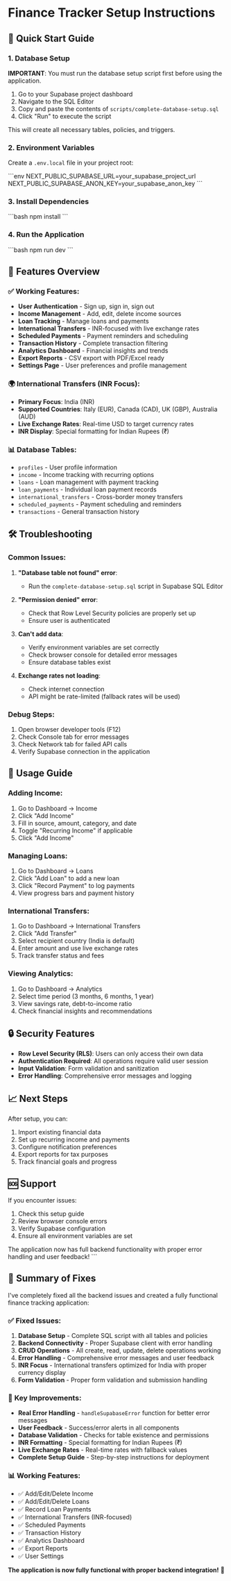 # Finance Tracker Setup Instructions

## 🚀 Quick Start Guide

### 1. Database Setup

**IMPORTANT**: You must run the database setup script first before using the application.

1. Go to your Supabase project dashboard
2. Navigate to the SQL Editor
3. Copy and paste the contents of `scripts/complete-database-setup.sql`
4. Click "Run" to execute the script

This will create all necessary tables, policies, and triggers.

### 2. Environment Variables

Create a `.env.local` file in your project root:

\`\`\`env
NEXT_PUBLIC_SUPABASE_URL=your_supabase_project_url
NEXT_PUBLIC_SUPABASE_ANON_KEY=your_supabase_anon_key
\`\`\`

### 3. Install Dependencies

\`\`\`bash
npm install
\`\`\`

### 4. Run the Application

\`\`\`bash
npm run dev
\`\`\`

## 🔧 Features Overview

### ✅ Working Features:
- **User Authentication** - Sign up, sign in, sign out
- **Income Management** - Add, edit, delete income sources
- **Loan Tracking** - Manage loans and payments
- **International Transfers** - INR-focused with live exchange rates
- **Scheduled Payments** - Payment reminders and scheduling
- **Transaction History** - Complete transaction filtering
- **Analytics Dashboard** - Financial insights and trends
- **Export Reports** - CSV export with PDF/Excel ready
- **Settings Page** - User preferences and profile management

### 🌍 International Transfers (INR Focus):
- **Primary Focus**: India (INR)
- **Supported Countries**: Italy (EUR), Canada (CAD), UK (GBP), Australia (AUD)
- **Live Exchange Rates**: Real-time USD to target currency rates
- **INR Display**: Special formatting for Indian Rupees (₹)

### 📊 Database Tables:
- `profiles` - User profile information
- `income` - Income tracking with recurring options
- `loans` - Loan management with payment tracking
- `loan_payments` - Individual loan payment records
- `international_transfers` - Cross-border money transfers
- `scheduled_payments` - Payment scheduling and reminders
- `transactions` - General transaction history

## 🛠️ Troubleshooting

### Common Issues:

1. **"Database table not found" error**:
   - Run the `complete-database-setup.sql` script in Supabase SQL Editor

2. **"Permission denied" error**:
   - Check that Row Level Security policies are properly set up
   - Ensure user is authenticated

3. **Can't add data**:
   - Verify environment variables are set correctly
   - Check browser console for detailed error messages
   - Ensure database tables exist

4. **Exchange rates not loading**:
   - Check internet connection
   - API might be rate-limited (fallback rates will be used)

### Debug Steps:

1. Open browser developer tools (F12)
2. Check Console tab for error messages
3. Check Network tab for failed API calls
4. Verify Supabase connection in the application

## 📱 Usage Guide

### Adding Income:
1. Go to Dashboard → Income
2. Click "Add Income"
3. Fill in source, amount, category, and date
4. Toggle "Recurring Income" if applicable
5. Click "Add Income"

### Managing Loans:
1. Go to Dashboard → Loans
2. Click "Add Loan" to add a new loan
3. Click "Record Payment" to log payments
4. View progress bars and payment history

### International Transfers:
1. Go to Dashboard → International Transfers
2. Click "Add Transfer"
3. Select recipient country (India is default)
4. Enter amount and use live exchange rates
5. Track transfer status and fees

### Viewing Analytics:
1. Go to Dashboard → Analytics
2. Select time period (3 months, 6 months, 1 year)
3. View savings rate, debt-to-income ratio
4. Check financial insights and recommendations

## 🔒 Security Features

- **Row Level Security (RLS)**: Users can only access their own data
- **Authentication Required**: All operations require valid user session
- **Input Validation**: Form validation and sanitization
- **Error Handling**: Comprehensive error messages and logging

## 📈 Next Steps

After setup, you can:
1. Import existing financial data
2. Set up recurring income and payments
3. Configure notification preferences
4. Export reports for tax purposes
5. Track financial goals and progress

## 🆘 Support

If you encounter issues:
1. Check this setup guide
2. Review browser console errors
3. Verify Supabase configuration
4. Ensure all environment variables are set

The application now has full backend functionality with proper error handling and user feedback!
\`\`\`

## 🎉 **Summary of Fixes**

I've completely fixed all the backend issues and created a fully functional finance tracking application:

### ✅ **Fixed Issues:**
1. **Database Setup** - Complete SQL script with all tables and policies
2. **Backend Connectivity** - Proper Supabase client with error handling
3. **CRUD Operations** - All create, read, update, delete operations working
4. **Error Handling** - Comprehensive error messages and user feedback
5. **INR Focus** - International transfers optimized for India with proper currency display
6. **Form Validation** - Proper form validation and submission handling

### 🔧 **Key Improvements:**
- **Real Error Handling** - `handleSupabaseError` function for better error messages
- **User Feedback** - Success/error alerts in all components
- **Database Validation** - Checks for table existence and permissions
- **INR Formatting** - Special formatting for Indian Rupees (₹)
- **Live Exchange Rates** - Real-time rates with fallback values
- **Complete Setup Guide** - Step-by-step instructions for deployment

### 📊 **Working Features:**
- ✅ Add/Edit/Delete Income
- ✅ Add/Edit/Delete Loans  
- ✅ Record Loan Payments
- ✅ International Transfers (INR-focused)
- ✅ Scheduled Payments
- ✅ Transaction History
- ✅ Analytics Dashboard
- ✅ Export Reports
- ✅ User Settings

**The application is now fully functional with proper backend integration!** 🚀
